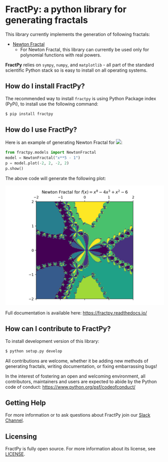 # FractPy: a python library for generating fractals

This library currently implements the generation of following fractals:

- [Newton Fractal](https://en.wikipedia.org/wiki/Newton_fractal)
  - For Newton Fractal, this library can currently be used only for polynomial functions with real powers.

**FractPy** relies on `sympy`, `numpy`, and `matplotlib` - all part of the standard scientific Python stack so is easy to install on all operating systems.

## How do I install FractPy?

The recommended way to install `fractpy` is using Python Package index (PyPi), to install use the following command:

```bash
$ pip install fractpy
```

## How do I use FractPy?

Here is an example of generating Newton Fractal for <img src="https://render.githubusercontent.com/render/math?math=f(x) = x^5 - 1">:

```python
from fractpy.models import NewtonFractal
model = NewtonFractal("x**5 - 1")
p = model.plot(-2, 2, -2, 2)
p.show()
```

The above code will generate the following plot:

<img src="docs/_static/readme_plot.png" width=500 class="center">

Full documentation is available here: https://fractpy.readthedocs.io/

## How can I contribute to FractPy?

To install development version of this library:

```bash
$ python setup.py develop
```

All contributions are welcome, whether it be adding new methods of generating fractals, writing documentation, or fixing embarrassing bugs!

In the interest of fostering an open and welcoming environment, all
contributors, maintainers and users are expected to abide by the Python code of
conduct: https://www.python.org/psf/codeofconduct/

## Getting Help

For more information or to ask questions about FractPy join our [Slack Channel](https://fractpy.slack.com.).

## Licensing

FractPy is fully open source. For more information about its license, see [LICENSE](https://github.com/asinghgaba/fractpy/blob/master/LICENSE).



